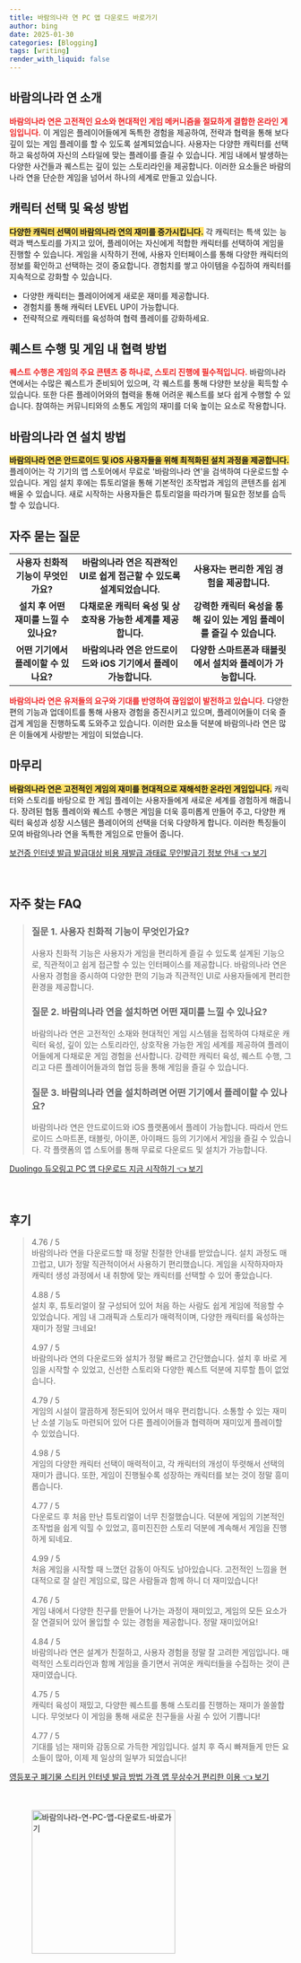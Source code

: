 ```yaml
---
title: 바람의나라 연 PC 앱 다운로드 바로가기
author: bing
date: 2025-01-30
categories: [Blogging]
tags: [writing]
render_with_liquid: false
---
```



<h2 id='바람의나라연소개'>바람의나라 연 소개</h2>

<p><b><span style="color: #ee2323;">바람의나라 연은 고전적인 요소와 현대적인 게임 메커니즘을 절묘하게 결합한 온라인 게임입니다.</span></b> 이 게임은 플레이어들에게 독특한 경험을 제공하여, 전략과 협력을 통해 보다 깊이 있는 게임 플레이를 할 수 있도록 설계되었습니다. 사용자는 다양한 캐릭터를 선택하고 육성하여 자신의 스타일에 맞는 플레이를 즐길 수 있습니다. 게임 내에서 발생하는 다양한 사건들과 퀘스트는 깊이 있는 스토리라인을 제공합니다. 이러한 요소들은 바람의나라 연을 단순한 게임을 넘어서 하나의 세계로 만들고 있습니다.</p>

<h2 id='캐릭터선택육성'>캐릭터 선택 및 육성 방법</h2>

<p><b><span style="background-color: #ffe066;">다양한 캐릭터 선택이 바람의나라 연의 재미를 증가시킵니다.</span></b> 각 캐릭터는 특색 있는 능력과 백스토리를 가지고 있어, 플레이어는 자신에게 적합한 캐릭터를 선택하여 게임을 진행할 수 있습니다. 게임을 시작하기 전에, 사용자 인터페이스를 통해 다양한 캐릭터의 정보를 확인하고 선택하는 것이 중요합니다. 경험치를 쌓고 아이템을 수집하여 캐릭터를 지속적으로 강화할 수 있습니다.</p>

<ul>
    <li>다양한 캐릭터는 플레이어에게 새로운 재미를 제공합니다.</li>
    <li>경험치를 통해 캐릭터 LEVEL UP이 가능합니다.</li>
    <li>전략적으로 캐릭터를 육성하여 협력 플레이를 강화하세요.</li>
</ul>

<h2 id='퀘스트수행협력방법'>퀘스트 수행 및 게임 내 협력 방법</h2>

<p><b><span style="color: #ee2323;">퀘스트 수행은 게임의 주요 콘텐츠 중 하나로, 스토리 진행에 필수적입니다.</span></b> 바람의나라 연에서는 수많은 퀘스트가 준비되어 있으며, 각 퀘스트를 통해 다양한 보상을 획득할 수 있습니다. 또한 다른 플레이어와의 협력을 통해 어려운 퀘스트를 보다 쉽게 수행할 수 있습니다. 참여하는 커뮤니티와의 소통도 게임의 재미를 더욱 높이는 요소로 작용합니다.</p>

<h2 id='바람의나라연설치방법'>바람의나라 연 설치 방법</h2>

<p><b><span style="background-color: #ffe066;">바람의나라 연은 안드로이드 및 iOS 사용자들을 위해 최적화된 설치 과정을 제공합니다.</span></b> 플레이어는 각 기기의 앱 스토어에서 무료로 '바람의나라 연'을 검색하여 다운로드할 수 있습니다. 게임 설치 후에는 튜토리얼을 통해 기본적인 조작법과 게임의 콘텐츠를 쉽게 배울 수 있습니다. 새로 시작하는 사용자들은 튜토리얼을 따라가며 필요한 정보를 습득할 수 있습니다.</p>

<h2 id='자주묻는질문'>자주 묻는 질문</h2>

<table>
    <tr>
        <td style="text-align: center; height: 17px;"><b>사용자 친화적 기능이 무엇인가요?</b></td>
        <td style="text-align: center; height: 17px;"><b>바람의나라 연은 직관적인 UI로 쉽게 접근할 수 있도록 설계되었습니다.</b></td>
        <td style="text-align: center; height: 17px;"><b>사용자는 편리한 게임 경험을 제공합니다.</b></td>
    </tr>
    <tr>
        <td style="text-align: center; height: 17px;"><b>설치 후 어떤 재미를 느낄 수 있나요?</b></td>
        <td style="text-align: center; height: 17px;"><b>다채로운 캐릭터 육성 및 상호작용 가능한 세계를 제공합니다.</b></td>
        <td style="text-align: center; height: 17px;"><b>강력한 캐릭터 육성을 통해 깊이 있는 게임 플레이를 즐길 수 있습니다.</b></td>
    </tr>
    <tr>
        <td style="text-align: center; height: 17px;"><b>어떤 기기에서 플레이할 수 있나요?</b></td>
        <td style="text-align: center; height: 17px;"><b>바람의나라 연은 안드로이드와 iOS 기기에서 플레이 가능합니다.</b></td>
        <td style="text-align: center; height: 17px;"><b>다양한 스마트폰과 태블릿에서 설치와 플레이가 가능합니다.</b></td>
    </tr>
</table>

<p><b><span style="color: #ee2323;">바람의나라 연은 유저들의 요구와 기대를 반영하여 끊임없이 발전하고 있습니다.</span></b> 다양한 편의 기능과 업데이트를 통해 사용자 경험을 증진시키고 있으며, 플레이어들이 더욱 즐겁게 게임을 진행하도록 도와주고 있습니다. 이러한 요소들 덕분에 바람의나라 연은 많은 이들에게 사랑받는 게임이 되었습니다.</p>

<h2 id='마무리'>마무리</h2>

<p><b><span style="background-color: #ffe066;">바람의나라 연은 고전적인 게임의 재미를 현대적으로 재해석한 온라인 게임입니다.</span></b> 캐릭터와 스토리를 바탕으로 한 게임 플레이는 사용자들에게 새로운 세계를 경험하게 해줍니다. 장려된 협동 플레이와 퀘스트 수행은 게임을 더욱 흥미롭게 만들어 주고, 다양한 캐릭터 육성과 성장 시스템은 플레이어의 선택을 더욱 다양하게 합니다. 이러한 특징들이 모여 바람의나라 연을 독특한 게임으로 만들어 줍니다.</p>


<p><a class="click-button" title="보건증 인터넷 발급 발급대상 비용 재발급 과태료 무인발급기 정보 안내" href="https://greenforu.github.io/posts/%EB%B3%B4%EA%B1%B4%EC%A6%9D-%EC%9D%B8%ED%84%B0%EB%84%B7-%EB%B0%9C%EA%B8%89-%EB%B0%9C%EA%B8%89%EB%8C%80%EC%83%81-%EB%B9%84%EC%9A%A9-%EC%9E%AC%EB%B0%9C%EA%B8%89-%EA%B3%BC%ED%83%9C%EB%A3%8C-%EB%AC%B4%EC%9D%B8%EB%B0%9C%EA%B8%89%EA%B8%B0-%EC%A0%95%EB%B3%B4-%EC%95%88%EB%82%B4/" rel="dofollow">보건증 인터넷 발급 발급대상 비용 재발급 과태료 무인발급기 정보 안내 👈 보기</a></p><br>
<h2 id='자주_찾는_FAQ'>자주 찾는 FAQ</h2>
<div itemscope="" itemtype="https://schema.org/FAQPage"> 
<blockquote> 
<div itemscope="" itemprop="mainEntity" itemtype="https://schema.org/Question"> 
<h3 itemprop="name">질문 1. 사용자 친화적 기능이 무엇인가요?</h3> 
<div itemscope="" itemprop="acceptedAnswer" itemtype="https://schema.org/Answer"> 
<span itemprop="text"> 
<p>사용자 친화적 기능은 사용자가 게임을 편리하게 즐길 수 있도록 설계된 기능으로, 직관적이고 쉽게 접근할 수 있는 인터페이스를 제공합니다. 바람의나라 연은 사용자 경험을 중시하여 다양한 편의 기능과 직관적인 UI로 사용자들에게 편리한 환경을 제공합니다.</p> 
</span> 
</div> 
</div> 

<div itemscope="" itemprop="mainEntity" itemtype="https://schema.org/Question"> 
<h3 itemprop="name">질문 2. 바람의나라 연을 설치하면 어떤 재미를 느낄 수 있나요?</h3> 
<div itemscope="" itemprop="acceptedAnswer" itemtype="https://schema.org/Answer"> 
<span itemprop="text"> 
<p>바람의나라 연은 고전적인 소재와 현대적인 게임 시스템을 접목하여 다채로운 캐릭터 육성, 깊이 있는 스토리라인, 상호작용 가능한 게임 세계를 제공하여 플레이어들에게 다채로운 게임 경험을 선사합니다. 강력한 캐릭터 육성, 퀘스트 수행, 그리고 다른 플레이어들과의 협업 등을 통해 게임을 즐길 수 있습니다.</p> 
</span> 
</div> 
</div> 

<div itemscope="" itemprop="mainEntity" itemtype="https://schema.org/Question"> 
<h3 itemprop="name">질문 3. 바람의나라 연을 설치하려면 어떤 기기에서 플레이할 수 있나요?</h3> 
<div itemscope="" itemprop="acceptedAnswer" itemtype="https://schema.org/Answer"> 
<span itemprop="text"> 
<p>바람의나라 연은 안드로이드와 iOS 플랫폼에서 플레이 가능합니다. 따라서 안드로이드 스마트폰, 태블릿, 아이폰, 아이패드 등의 기기에서 게임을 즐길 수 있습니다. 각 플랫폼의 앱 스토어를 통해 무료로 다운로드 및 설치가 가능합니다.</p> 
</span> 
</div> 
</div> 
</blockquote> 
</div>
<p><a class="click-button" title="Duolingo 듀오링고 PC 앱 다운로드 지금 시작하기" href="https://greenforu.github.io/posts/Duolingo-%EB%93%80%EC%98%A4%EB%A7%81%EA%B3%A0-PC-%EC%95%B1-%EB%8B%A4%EC%9A%B4%EB%A1%9C%EB%93%9C-%EC%A7%80%EA%B8%88-%EC%8B%9C%EC%9E%91%ED%95%98%EA%B8%B0/" rel="dofollow">Duolingo 듀오링고 PC 앱 다운로드 지금 시작하기 👈 보기</a></p><br>
<h2 id='후기'>후기</h2>
<div itemscope itemtype="https://schema.org/Product">
  <blockquote>
  <div itemprop="review" itemscope itemtype="https://schema.org/Review">
      <div itemprop="reviewRating" itemscope itemtype="https://schema.org/Rating"> <span itemprop="ratingValue">4.76</span> / <span itemprop="bestRating">5</span> </div>
      <span itemprop="reviewBody">바람의나라 연을 다운로드할 때 정말 친절한 안내를 받았습니다. 설치 과정도 매끄럽고, UI가 정말 직관적이어서 사용하기 편리했습니다. 게임을 시작하자마자 캐릭터 생성 과정에서 내 취향에 맞는 캐릭터를 선택할 수 있어 좋았습니다.</span>
  </div>
  <br>
  <div itemprop="review" itemscope itemtype="https://schema.org/Review">
      <div itemprop="reviewRating" itemscope itemtype="https://schema.org/Rating"> <span itemprop="ratingValue">4.88</span> / <span itemprop="bestRating">5</span> </div>
      <span itemprop="reviewBody">설치 후, 튜토리얼이 잘 구성되어 있어 처음 하는 사람도 쉽게 게임에 적응할 수 있었습니다. 게임 내 그래픽과 스토리가 매력적이며, 다양한 캐릭터를 육성하는 재미가 정말 크네요!</span>
  </div>
  <br>
  <div itemprop="review" itemscope itemtype="https://schema.org/Review">
      <div itemprop="reviewRating" itemscope itemtype="https://schema.org/Rating"> <span itemprop="ratingValue">4.97</span> / <span itemprop="bestRating">5</span> </div>
      <span itemprop="reviewBody">바람의나라 연의 다운로드와 설치가 정말 빠르고 간단했습니다. 설치 후 바로 게임을 시작할 수 있었고, 신선한 스토리와 다양한 퀘스트 덕분에 지루할 틈이 없었습니다.</span>
  </div>
  <br>
  <div itemprop="review" itemscope itemtype="https://schema.org/Review">
      <div itemprop="reviewRating" itemscope itemtype="https://schema.org/Rating"> <span itemprop="ratingValue">4.79</span> / <span itemprop="bestRating">5</span> </div>
      <span itemprop="reviewBody">게임의 시설이 깔끔하게 정돈되어 있어서 매우 편리합니다. 소통할 수 있는 재미난 소셜 기능도 마련되어 있어 다른 플레이어들과 협력하며 재미있게 플레이할 수 있었습니다.</span>
  </div>
  <br>
  <div itemprop="review" itemscope itemtype="https://schema.org/Review">
      <div itemprop="reviewRating" itemscope itemtype="https://schema.org/Rating"> <span itemprop="ratingValue">4.98</span> / <span itemprop="bestRating">5</span> </div>
      <span itemprop="reviewBody">게임의 다양한 캐릭터 선택이 매력적이고, 각 캐릭터의 개성이 뚜렷해서 선택의 재미가 큽니다. 또한, 게임이 진행될수록 성장하는 캐릭터를 보는 것이 정말 흥미롭습니다.</span>
  </div>
  <br>
  <div itemprop="review" itemscope itemtype="https://schema.org/Review">
      <div itemprop="reviewRating" itemscope itemtype="https://schema.org/Rating"> <span itemprop="ratingValue">4.77</span> / <span itemprop="bestRating">5</span> </div>
      <span itemprop="reviewBody">다운로드 후 처음 만난 튜토리얼이 너무 친절했습니다. 덕분에 게임의 기본적인 조작법을 쉽게 익힐 수 있었고, 흥미진진한 스토리 덕분에 계속해서 게임을 진행하게 되네요.</span>
  </div>
  <br>
  <div itemprop="review" itemscope itemtype="https://schema.org/Review">
      <div itemprop="reviewRating" itemscope itemtype="https://schema.org/Rating"> <span itemprop="ratingValue">4.99</span> / <span itemprop="bestRating">5</span> </div>
      <span itemprop="reviewBody">처음 게임을 시작할 때 느꼈던 감동이 아직도 남아있습니다. 고전적인 느낌을 현대적으로 잘 살린 게임으로, 많은 사람들과 함께 하니 더 재미있습니다!</span>
  </div>
  <br>
  <div itemprop="review" itemscope itemtype="https://schema.org/Review">
      <div itemprop="reviewRating" itemscope itemtype="https://schema.org/Rating"> <span itemprop="ratingValue">4.76</span> / <span itemprop="bestRating">5</span> </div>
      <span itemprop="reviewBody">게임 내에서 다양한 친구를 만들어 나가는 과정이 재미있고, 게임의 모든 요소가 잘 연결되어 있어 몰입할 수 있는 경험을 제공합니다. 정말 재미있어요!</span>
  </div>
  <br>
  <div itemprop="review" itemscope itemtype="https://schema.org/Review">
      <div itemprop="reviewRating" itemscope itemtype="https://schema.org/Rating"> <span itemprop="ratingValue">4.84</span> / <span itemprop="bestRating">5</span> </div>
      <span itemprop="reviewBody">바람의나라 연은 설계가 친절하고, 사용자 경험을 정말 잘 고려한 게임입니다. 매력적인 스토리라인과 함께 게임을 즐기면서 귀여운 캐릭터들을 수집하는 것이 큰 재미였습니다.</span>
  </div>
  <br>
  <div itemprop="review" itemscope itemtype="https://schema.org/Review">
      <div itemprop="reviewRating" itemscope itemtype="https://schema.org/Rating"> <span itemprop="ratingValue">4.75</span> / <span itemprop="bestRating">5</span> </div>
      <span itemprop="reviewBody">캐릭터 육성이 재밌고, 다양한 퀘스트를 통해 스토리를 진행하는 재미가 쏠쏠합니다. 무엇보다 이 게임을 통해 새로운 친구들을 사귈 수 있어 기쁩니다!</span>
  </div>
  <br>
  <div itemprop="review" itemscope itemtype="https://schema.org/Review">
      <div itemprop="reviewRating" itemscope itemtype="https://schema.org/Rating"> <span itemprop="ratingValue">4.77</span> / <span itemprop="bestRating">5</span> </div>
      <span itemprop="reviewBody">기대를 넘는 재미와 감동으로 가득한 게임입니다. 설치 후 즉시 빠져들게 만든 요소들이 많아, 이제 제 일상의 일부가 되었습니다!</span>
  </div>
  </blockquote>
</div>
<p><a class="click-button" title="영등포구 폐기물 스티커 인터넷 발급 방법 가격 앱 무상수거 편리한 이용" href="https://greenforu.github.io/posts/%EC%98%81%EB%93%B1%ED%8F%AC%EA%B5%AC-%ED%8F%90%EA%B8%B0%EB%AC%BC-%EC%8A%A4%ED%8B%B0%EC%BB%A4-%EC%9D%B8%ED%84%B0%EB%84%B7-%EB%B0%9C%EA%B8%89-%EB%B0%A9%EB%B2%95-%EA%B0%80%EA%B2%A9-%EC%95%B1-%EB%AC%B4%EC%83%81%EC%88%98%EA%B1%B0-%ED%8E%B8%EB%A6%AC%ED%95%9C-%EC%9D%B4%EC%9A%A9/" rel="dofollow">영등포구 폐기물 스티커 인터넷 발급 방법 가격 앱 무상수거 편리한 이용 👈 보기</a></p><br>
<figure class="image"><img src="https://greenforu.github.io/assets/img/thumbnail/바람의나라-연-PC-앱-다운로드-바로가기.webp" alt="바람의나라-연-PC-앱-다운로드-바로가기" width="256" height="256"></figure>